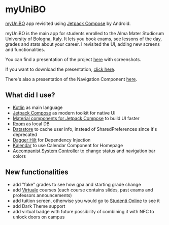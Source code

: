 # myUniBO
[myUniBO](https://play.google.com/store/apps/details?id=com.myunibo&hl=it&gl=it) app revisited using [Jetpack Compose](https://developer.android.com/jetpack/compose) by Android.

myUniBO is the main app for students enrolled to the Alma Mater Studiorum University of Bologna, Italy. It lets you book exams, see lessons of the day, grades and stats about your career. I revisited the UI, adding new screens and functionalities.

You can find a presentation of the project [here](https://github.com/seve-andre/myUniBO/blob/main/presentation/myUniBO%20presentation.pdf) with screenshots.

If you want to download the presentation, [click here](https://github.com/seve-andre/myUniBO/raw/main/presentation/myUniBO%20presentation.pdf).

There's also a presentation of the Navigation Component [here](https://github.com/seve-andre/myUniBO/blob/main/presentation/Navigation%20Component%20presentation.pdf).

## What did I use?
- [Kotlin](https://kotlinlang.org/) as main language
- [Jetpack Compose](https://developer.android.com/jetpack/compose) as modern toolkit for native UI
- [Material components for Jetpack Compose](https://developer.android.com/reference/kotlin/androidx/compose/material/package-summary#top-level-functions) to build UI faster
- [Room](https://developer.android.com/training/data-storage/room) as local DB
- [Datastore](https://developer.android.com/topic/libraries/architecture/datastore?gclid=CjwKCAjwkYGVBhArEiwA4sZLuMMCRUnWZzzy-AwDePYTUTn3gO6-rrT8jGo7D-H2vztegIJ-zEsb8hoCtI8QAvD_BwE&gclsrc=aw.ds) to cache user info, instead of SharedPreferences since it's deprecated
- [Dagger Hilt](https://developer.android.com/training/dependency-injection/hilt-android) for Dependency Injection
- [Kalendar](https://github.com/hi-manshu/Kalendar) to use Calendar Component for Homepage
- [Accompanist System Controller](https://google.github.io/accompanist/systemuicontroller/) to change status and navigation bar colors

## New functionalities
- add "fake" grades to see how gpa and starting grade change
- add [Virtuale](https://virtuale.unibo.it/) courses (each course contains slides, past exams and professors announcements)
- add tuition screen, otherwise you would go to [Studenti Online](https://studenti.unibo.it/sol/welcome.htm) to see it
- add Dark Theme support
- add virtual badge with future possibility of combining it with NFC to unlock doors on campus
